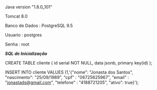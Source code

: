 Java version "1.8.0_101"

Tomcat 8.0

Banco de Dados : PostgreSQL 9.5

Usuario : postgres

Senha : root

***SQL de Inicialização***

CREATE TABLE cliente (
  id serial NOT NULL,
  data jsonb,
  primary key(id)
);

INSERT INTO cliente VALUES (1,'{"nome": "Jonasta dos Santos", "nascimento": "25/09/1989", "cpf" : "06725625967", "email" : "jonastads@gmail.com", "telefone" : "4188721205", "ativo": true}');
